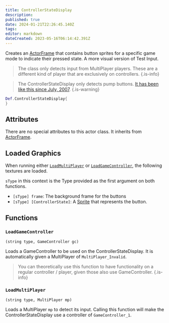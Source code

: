```yaml
---
title: ControllerStateDisplay
description: 
published: true
date: 2024-01-21T22:26:45.140Z
tags: 
editor: markdown
dateCreated: 2023-05-16T06:14:42.391Z
---
```


Creates an [ActorFrame](/en/dev/actors/actortypes/actorframe) that contains button sprites for a specific game mode to indicate their pressed state. A more visual version of Test Input.

> The class only detects input from MultiPlayer players. These are a different kind of player that are exclusively on controllers.
{.is-info}

> The ControllerStateDisplay only detects pump buttons. [It has been like this since July, 2007](https://github.com/stepmania/stepmania/commit/42c69f8bc8ae85df56591b274eebd969600c34b9).
{.is-warning}

```lua
Def.ControllerStateDisplay{
}
```

## Attributes

There are no special attributes to this actor class. It inherits from [ActorFrame](/en/dev/actors/actortypes/actorframe).

## Loaded Graphics

When running either [`LoadMultiPlayer`](#loadmultiplayer) or [`LoadGameController`](#loadgamecontroller), the following textures are loaded.

`sType` in this context is the Type provided as the first argument on both functions.

- `[sType] frame`: The background frame for the buttons
- `[sType] [ControllerState]`: A [Sprite](/en/dev/actors/actortypes/sprite/_index) that represents the button.

## Functions

### `LoadGameController`
`(string type, GameController gc)`

Loads a GameController to be used on the ControllerStateDisplay. It is automatically given a MultiPlayer of `MultiPlayer_Invalid`.

> You can theoretically use this function to have functionality on a regular controller / player, given those also use GameController.
{.is-info}

### `LoadMultiPlayer`
`(string type, MultiPlayer mp)`

Loads a MultiPlayer `mp` to detect its input. Calling this function will make the ControllerStateDisplay use a controller of `GameController_1`.
